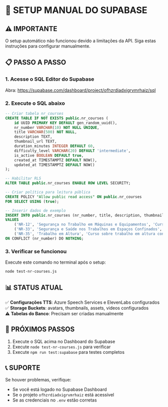 # 🚀 SETUP MANUAL DO SUPABASE

## ⚠️ IMPORTANTE
O setup automático não funcionou devido a limitações da API. Siga estas instruções para configurar manualmente.

## 📋 PASSO A PASSO

### 1. Acesse o SQL Editor do Supabase
Abra: https://supabase.com/dashboard/project/ofhzrdiadxigrvmrhaiz/sql

### 2. Execute o SQL abaixo

```sql
-- Criar tabela nr_courses
CREATE TABLE IF NOT EXISTS public.nr_courses (
    id UUID PRIMARY KEY DEFAULT gen_random_uuid(),
    nr_number VARCHAR(10) NOT NULL UNIQUE,
    title VARCHAR(500) NOT NULL,
    description TEXT,
    thumbnail_url TEXT,
    duration_minutes INTEGER DEFAULT 60,
    difficulty_level VARCHAR(20) DEFAULT 'intermediate',
    is_active BOOLEAN DEFAULT true,
    created_at TIMESTAMPTZ DEFAULT NOW(),
    updated_at TIMESTAMPTZ DEFAULT NOW()
);

-- Habilitar RLS
ALTER TABLE public.nr_courses ENABLE ROW LEVEL SECURITY;

-- Criar política para leitura pública
CREATE POLICY "Allow public read access" ON public.nr_courses
FOR SELECT USING (true);

-- Inserir dados de exemplo
INSERT INTO public.nr_courses (nr_number, title, description, thumbnail_url, duration_minutes, difficulty_level) 
VALUES 
    ('NR-12', 'Segurança no Trabalho em Máquinas e Equipamentos', 'Curso sobre segurança em máquinas e equipamentos conforme NR-12', '/thumbnails/nr12-thumb.jpg', 120, 'intermediate'),
    ('NR-33', 'Segurança e Saúde nos Trabalhos em Espaços Confinados', 'Curso sobre trabalho em espaços confinados conforme NR-33', '/thumbnails/nr33-thumb.jpg', 90, 'advanced'),
    ('NR-35', 'Trabalho em Altura', 'Curso sobre trabalho em altura conforme NR-35', '/thumbnails/nr35-thumb.jpg', 80, 'intermediate')
ON CONFLICT (nr_number) DO NOTHING;
```

### 3. Verificar se funcionou
Execute este comando no terminal após o setup:

```bash
node test-nr-courses.js
```

## 📊 STATUS ATUAL

✅ **Configurações TTS**: Azure Speech Services e ElevenLabs configurados  
✅ **Storage Buckets**: avatars, thumbnails, assets, videos configurados  
⚠️ **Tabelas do Banco**: Precisam ser criadas manualmente  

## 🔧 PRÓXIMOS PASSOS

1. Execute o SQL acima no Dashboard do Supabase
2. Execute `node test-nr-courses.js` para verificar
3. Execute `npm run test:supabase` para testes completos

## 📞 SUPORTE

Se houver problemas, verifique:
- Se você está logado no Supabase Dashboard
- Se o projeto `ofhzrdiadxigrvmrhaiz` está acessível
- Se as credenciais no `.env` estão corretas